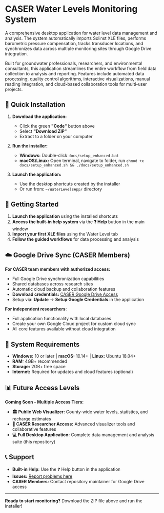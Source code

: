 # CASER Water Levels Monitoring System

A comprehensive desktop application for water level data management and analysis. The system automatically imports Solinst XLE files, performs barometric pressure compensation, tracks transducer locations, and synchronizes data across multiple monitoring sites through Google Drive integration.

Built for groundwater professionals, researchers, and environmental consultants, this application streamlines the entire workflow from field data collection to analysis and reporting. Features include automated data processing, quality control algorithms, interactive visualizations, manual reading integration, and cloud-based collaboration tools for multi-user projects.

## 🚀 Quick Installation

1. **Download the application:**
   - Click the green **"Code"** button above
   - Select **"Download ZIP"**
   - Extract to a folder on your computer

2. **Run the installer:**
   - **Windows:** Double-click `docs/setup_enhanced.bat`
   - **macOS/Linux:** Open terminal, navigate to folder, run `chmod +x docs/setup_enhanced.sh && ./docs/setup_enhanced.sh`

3. **Launch the application:**
   - Use the desktop shortcuts created by the installer
   - Or run from: `~/WaterLevelsApp/` directory

## 🎯 Getting Started

1. **Launch the application** using the installed shortcuts
2. **Access the built-in help system** via the **❓ Help** button in the main window
3. **Import your first XLE files** using the Water Level tab
4. **Follow the guided workflows** for data processing and analysis

## ☁️ Google Drive Sync (CASER Members)

**For CASER team members with authorized access:**
- Full Google Drive synchronization capabilities
- Shared databases across research sites
- Automatic cloud backup and collaboration features
- **Download credentials:** [CASER Google Drive Access](https://drive.google.com/file/d/1Qn4jAPXTrT7GBzU6JdG6W-KogT4yZBlR/view?usp=drive_link)
- Setup via: **Update** → **Setup Google Credentials** in the application

**For independent researchers:**
- Full application functionality with local databases
- Create your own Google Cloud project for custom cloud sync
- All core features available without cloud integration

## 🔧 System Requirements

- **Windows:** 10 or later | **macOS:** 10.14+ | **Linux:** Ubuntu 18.04+
- **RAM:** 4GB+ recommended
- **Storage:** 2GB+ free space
- **Internet:** Required for updates and cloud features (optional)

## 📊 Future Access Levels

**Coming Soon - Multiple Access Tiers:**
- **🏛️ Public Web Visualizer:** County-wide water levels, statistics, and recharge estimates
- **🔬 CASER Researcher Access:** Advanced visualizer tools and collaborative features  
- **💻 Full Desktop Application:** Complete data management and analysis suite (this repository)

## 📞 Support

- **Built-in Help:** Use the ❓ Help button in the application
- **Issues:** [Report problems here](../../issues)
- **CASER Members:** Contact repository maintainer for Google Drive access

---

**Ready to start monitoring?** Download the ZIP file above and run the installer!